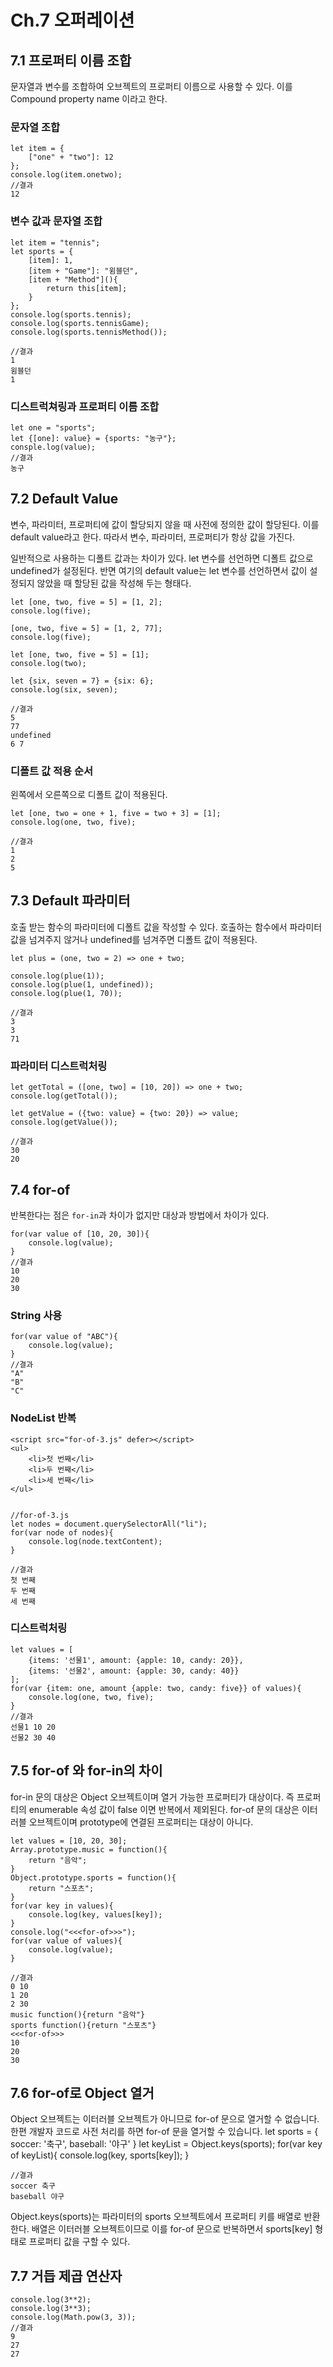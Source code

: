 # **Ch.7 오퍼레이션**

## 7.1 프로퍼티 이름 조합

문자열과 변수를 조합하여 오브젝트의 프로퍼티 이름으로 사용할 수 있다. 이를 Compound property name 이라고 한다.

### 문자열 조합
    let item = {
        ["one" + "two"]: 12
    };
    console.log(item.onetwo);
    //결과
    12

### 변수 값과 문자열 조합

    let item = "tennis";
    let sports = {
        [item]: 1,
        [item + "Game"]: "윔블던",
        [item + "Method"](){
            return this[item];
        }
    };
    console.log(sports.tennis);
    console.log(sports.tennisGame);
    console.log(sports.tennisMethod());
    
    //결과
    1
    윔블던
    1
### 디스트럭쳐링과 프로퍼티 이름 조합

    let one = "sports";
    let {[one]: value} = {sports: "농구"};
    consple.log(value);
    //결과
    농구

## 7.2 Default Value

변수, 파라미터, 프로퍼티에 값이 할당되지 않을 때 사전에 정의한 값이 할당된다. 이를 default value라고 한다. 따라서 변수, 파라미터, 프로퍼티가 항상 값을 가진다.

일반적으로 사용하는 디폴트 값과는 차이가 있다. let 변수를 선언하면 디폴트 값으로 undefined가 설정된다. 반면 여기의 default value는 let 변수를 선언하면서 값이 설정되지 않았을 때 할당된 값을 작성해 두는 형태다.

    let [one, two, five = 5] = [1, 2];
    console.log(five);

    [one, two, five = 5] = [1, 2, 77];
    console.log(five);

    let [one, two, five = 5] = [1];
    console.log(two);

    let {six, seven = 7} = {six: 6};
    console.log(six, seven);

    //결과
    5
    77
    undefined
    6 7

### 디폴트 값 적용 순서
왼쪽에서 오른쪽으로 디폴트 값이 적용된다.

    let [one, two = one + 1, five = two + 3] = [1];
    console.log(one, two, five);

    //결과
    1
    2
    5

## 7.3 Default 파라미터
호출 받는 함수의 파라미터에 디폴트 값을 작성할 수 있다. 호출하는 함수에서 파라미터 값을 넘겨주지 않거나 undefined를 넘겨주면 디폴트 값이 적용된다.

    let plus = (one, two = 2) => one + two;

    console.log(plue(1));
    console.log(plue(1, undefined));
    console.log(plue(1, 70));

    //결과
    3
    3
    71

### 파라미터 디스트럭처링
    
    let getTotal = ([one, two] = [10, 20]) => one + two;
    console.log(getTotal());

    let getValue = ({two: value} = {two: 20}) => value;
    console.log(getValue());

    //결과
    30
    20

## 7.4 for-of

반복한다는 점은 `for-in`과 차이가 없지만 대상과 방법에서 차이가 있다.

    for(var value of [10, 20, 30]){
        console.log(value);
    }
    //결과
    10
    20
    30

### String 사용
    for(var value of "ABC"){
        console.log(value);
    }
    //결과
    "A"
    "B"
    "C"

### NodeList 반복

    <script src="for-of-3.js" defer></script>
    <ul>
        <li>첫 번째</li>
        <li>두 번째</li>
        <li>세 번째</li>
    </ul>


    //for-of-3.js
    let nodes = document.querySelectorAll("li");
    for(var node of nodes){
        console.log(node.textContent);
    }

    //결과
    첫 번째
    두 번째
    세 번째
### 디스트럭처링

    let values = [
        {items: '선물1', amount: {apple: 10, candy: 20}},
        {items: '선물2', amount: {apple: 30, candy: 40}}
    ];
    for(var {item: one, amount {apple: two, candy: five}} of values){
        console.log(one, two, five);
    }
    //결과
    선물1 10 20
    선물2 30 40

## 7.5 for-of 와 for-in의 차이
for-in 문의 대상은 Object 오브젝트이며 열거 가능한 프로퍼티가 대상이다. 즉 프로퍼티의 enumerable 속성 값이 false 이면 반복에서 제외된다. for-of 문의 대상은 이터러블 오브젝트이며 prototype에 연결된 프로퍼티는 대상이 아니다.

    let values = [10, 20, 30];
    Array.prototype.music = function(){
        return "음악";
    }
    Object.prototype.sports = function(){
        return "스포츠";
    }
    for(var key in values){
        console.log(key, values[key]);
    }
    console.log("<<<for-of>>>");
    for(var value of values){
        console.log(value);
    }

    //결과
    0 10
    1 20
    2 30
    music function(){return "음악"}
    sports function(){return "스포츠"}
    <<<for-of>>>
    10
    20
    30

## 7.6 for-of로 Object 열거
Object 오브젝트는 이터러블 오브젝트가 아니므로 for-of 문으로 열거할 수 없습니다. 한편 개발자 코드로 사전 처리를 하면 for-of 문을 열거할 수 있습니다.
    let sports = {
        soccer: '축구',
        baseball: '야구'
    }
    let keyList = Object.keys(sports);
    for(var key of keyList){
        console.log(key, sports[key]);
    }

    //결과
    soccer 축구
    baseball 야구
Object.keys(sports)는 파라미터의 sports 오브젝트에서 프로퍼티 키를 배열로 반환한다. 배열은 이터러블 오브젝트이므로 이를 for-of 문으로 반복하면서 sports[key] 형태로 프로퍼티 값을 구할 수 있다.

## 7.7 거듭 제곱 연산자
    console.log(3**2);
    console.log(3**3);
    console.log(Math.pow(3, 3));
    //결과
    9
    27
    27